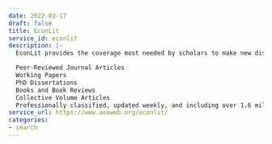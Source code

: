 ```yaml
---
date: 2022-03-17
draft: false
title: EconLit
service_id: econlit
description: |-
  EconLit provides the coverage most needed by scholars to make new discoveries, develop important insights, and contribute valuable research to the economics community.

  Peer-Reviewed Journal Articles
  Working Papers
  PhD Dissertations
  Books and Book Reviews
  Collective Volume Articles
  Professionally classified, updated weekly, and including over 1.6 million records, EconLit covers economics literature published over the last 130 years from leading institutions in 74 countries.  In combination with the optional full-text package of over 500 journals, including the prestigious AEA journals, EconLit provides a comprehensive library of economics literature.
service_url: https://www.aeaweb.org/econlit/
categories:
- search
---
```



